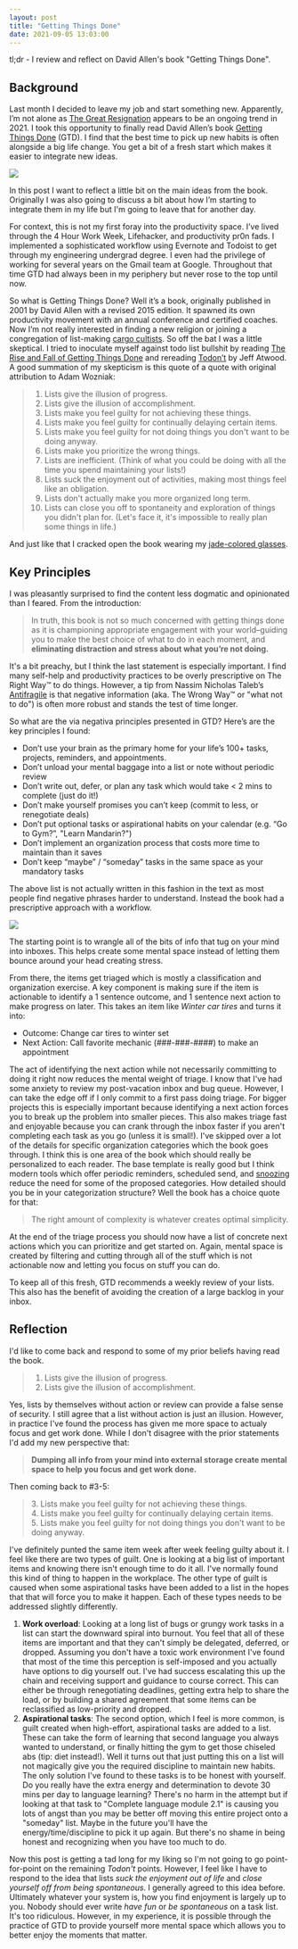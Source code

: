 ```yaml
---
layout: post
title: "Getting Things Done"
date: 2021-09-05 13:03:00
---
```


tl;dr - I review and reflect on David Allen's book "Getting Things Done".

## Background

Last month I decided to leave my job and start something new. Apparently, I’m not alone as [The Great Resignation](https://en.wikipedia.org/wiki/Great_Resignation) appears to be an ongoing trend in 2021. I took this opportunity to finally read David Allen’s book [Getting Things Done](https://en.wikipedia.org/wiki/Getting_Things_Done) (GTD). I find that the best time to pick up new habits is often alongside a big life change. You get a bit of a fresh start which makes it easier to integrate new ideas.

<img src="/images/gtd_cover.jpg" style="display: block; margin: auto;">

In this post I want to reflect a little bit on the main ideas from the book. Originally I was also going to discuss a bit about how I’m starting to integrate them in my life but I'm going to leave that for another day.

For context, this is not my first foray into the productivity space. I’ve lived through the 4 Hour Work Week, Lifehacker, and productivity pr0n fads. I implemented a sophisticated workflow using Evernote and Todoist to get through my engineering undergrad degree. I even had the privilege of working for several years on the Gmail team at Google. Throughout that time GTD had always been in my periphery but never rose to the top until now.

So what is Getting Things Done? Well it’s a book, originally published in 2001 by David Allen with a revised 2015 edition. It spawned its own productivity movement with an annual conference and certified coaches. Now I’m not really interested in finding a new religion or joining a congregation of list-making [cargo cultists](https://en.wikipedia.org/wiki/Cargo_cult_programming). So off the bat I was a little skeptical. I tried to inoculate myself against todo list bullshit by reading [The Rise and Fall of Getting Things Done](https://www.newyorker.com/tech/annals-of-technology/the-rise-and-fall-of-getting-things-done) and rereading [Todon’t](https://blog.codinghorror.com/todont/) by Jeff Atwood. A good summation of my skepticism is this quote of a quote with original attribution to Adam Wozniak:

> 1. Lists give the illusion of progress.
> 2. Lists give the illusion of accomplishment.
> 3. Lists make you feel guilty for not achieving these things.
> 4. Lists make you feel guilty for continually delaying certain items.
> 5. Lists make you feel guilty for not doing things you don't want to be doing anyway.
> 6. Lists make you prioritize the wrong things.
> 7. Lists are inefficient. (Think of what you could be doing with all the time you spend maintaining your lists!)
> 8. Lists suck the enjoyment out of activities, making most things feel like an obligation.
> 9. Lists don't actually make you more organized long term.
> 10. Lists can close you off to spontaneity and exploration of things you didn't plan for. (Let's face it, it's impossible to really plan some things in life.)

And just like that I cracked open the book wearing my [jade-colored glasses](https://tvtropes.org/pmwiki/pmwiki.php/Main/JadeColoredGlasses).

## Key Principles

 I was pleasantly surprised to find the content less dogmatic and opinionated than I feared. From the introduction:

> In truth, this book is not so much concerned with getting things done as it is championing appropriate engagement with your world–guiding you to make the best choice of what to do in each moment, and **eliminating distraction and stress about what you’re not doing.**

It's a bit preachy, but I think the last statement is especially important. I find many self-help and productivity practices to be overly prescriptive on The Right Way™ to do things. However, a tip from Nassim Nicholas Taleb’s [Antifragile](https://en.wikipedia.org/wiki/Antifragile_(book)) is that negative information (aka. The Wrong Way™ or "what not to do") is often more robust and stands the test of time longer.

So what are the via negativa principles presented in GTD? Here’s are the key principles I found:

* Don’t use your brain as the primary home for your life’s 100+ tasks, projects, reminders, and appointments.
* Don’t unload your mental baggage into a list or note without periodic review
* Don’t write out, defer, or plan any task which would take < 2 mins to complete (just do it!)
* Don’t make yourself promises you can’t keep (commit to less, or renegotiate deals)
* Don’t put optional tasks or aspirational habits on your calendar (e.g. “Go to Gym?”, "Learn Mandarin?")
* Don’t implement an organization process that costs more time to maintain than it saves
* Don’t keep “maybe” / “someday” tasks in the same space as your mandatory tasks

The above list is not actually written in this fashion in the text as most people find negative phrases harder to understand. Instead the book had a prescriptive approach with a workflow.

<a href="https://gettingthingsdone.com/wp-content/uploads/2014/10/workflow_map.pdf" target="_blank">
  <img src="/images/gtd_workflow.png" style="display: block; margin: auto;">
</a>

The starting point is to wrangle all of the bits of info that tug on your mind into inboxes. This helps create some mental space instead of letting them bounce around your head creating stress.

From there, the items get triaged which is mostly a classification and organization exercise. A key component is making sure if the item is actionable to identify a 1 sentence outcome, and 1 sentence next action to make progress on later. This takes an item like *Winter car tires* and turns it into:

* Outcome: Change car tires to winter set
* Next Action: Call favorite mechanic (###-###-####) to make an appointment

The act of identifying the next action while not necessarily committing to doing it right now reduces the mental weight of triage. I know that I've had some anxiety to review my post-vacation inbox and bug queue. However, I can take the edge off if I only commit to a first pass doing triage. For bigger projects this is especially important because identifying a next action forces you to break up the problem into smaller pieces. This also makes triage fast and enjoyable because you can crank through the inbox faster if you aren't completing each task as you go (unless it is small!). I've skipped over a lot of the details for specific organization categories which the book goes through. I think this is one area of the book which should really be personalized to each reader. The base template is really good but I think modern tools which offer periodic reminders, scheduled send, and [snoozing](https://support.google.com/mail/answer/7622010) reduce the need for some of the proposed categories. How detailed should you be in your categorization structure? Well the book has a choice quote for that:

> The right amount of complexity is whatever creates optimal simplicity.

At the end of the triage process you should now have a list of concrete next actions which you can prioritize and get started on. Again, mental space is created by filtering and cutting through all of the stuff which is not actionable now and letting you focus on stuff you can do.

To keep all of this fresh, GTD recommends a weekly review of your lists. This also has the benefit of avoiding the creation of a large backlog in your inbox.

## Reflection

I'd like to come back and respond to some of my prior beliefs having read the book.

> 1. Lists give the illusion of progress.
> 2. Lists give the illusion of accomplishment.

Yes, lists by themselves without action or review can provide a false sense of security. I still agree that a list without action is just an illusion. However, in practice I've found the process has given me more space to actualy focus and get work done. While I don't disagree with the prior statements I'd add my new perspective that:

> **Dumping all info from your mind into external storage create mental space to help you focus and get work done.**

Then coming back to #3-5:

> 3\. Lists make you feel guilty for not achieving these things. \
> 4\. Lists make you feel guilty for continually delaying certain items. \
> 5\. Lists make you feel guilty for not doing things you don't want to be doing anyway.

I've definitely punted the same item week after week feeling guilty about it. I feel like there are two types of guilt. One is looking at a big list of important items and knowing there isn't enough time to do it all. I've normally found this kind of thing to happen in the workplace. The other type of guilt is caused when some aspirational tasks have been added to a list in the hopes that that will force you to make it happen. Each of these types needs to be addressed slightly differently.

1. **Work overload**: Looking at a long list of bugs or grungy work tasks in a list can start the downward spiral into burnout. You feel that all of these items are important and that they can't simply be delegated, deferred, or dropped. Assuming you don't have a toxic work environment I've found that most of the time this perception is self-imposed and you actually have options to dig yourself out. I've had success escalating this up the chain and receiving support and guidance to course correct. This can either be through renegotiating deadlines, getting extra help to share the load, or by building a shared agreement that some items can be reclassified as low-priority and dropped.
1. **Aspirational tasks**: The second option, which I feel is more common, is guilt created when high-effort, aspirational tasks are added to a list. These can take the form of learning that second language you always wanted to understand, or finally hitting the gym to get those chiseled abs (tip: diet instead!). Well it turns out that just putting this on a list will not magically give you the required discipline to maintain new habits. The only solution I've found to these tasks is to be honest with yourself. Do you really have the extra energy and determination to devote 30 mins per day to language learning? There's no harm in the attempt but if looking at that task to "Complete language module 2.1" is causing you lots of angst than you may be better off moving this entire project onto a "someday" list. Maybe in the future you'll have the energy/time/discipline to pick it up again. But there's no shame in being honest and recognizing when you have too much to do.

Now this post is getting a tad long for my liking so I'm not going to go point-for-point on the remaining *Todon't* points. However, I feel like I have to respond to the idea that lists *suck the enjoyment out of life* and *close yourself off from being spontaneous*. I generally agreed to this idea before. Ultimately whatever your system is, how you find enjoyment is largely up to you. Nobody should ever write *have fun* or *be spontaneous* on a task list. It's too ridiculous. However, in my experience, it is possible through the practice of GTD to provide yourself more mental space which allows you to better enjoy the moments that matter.
